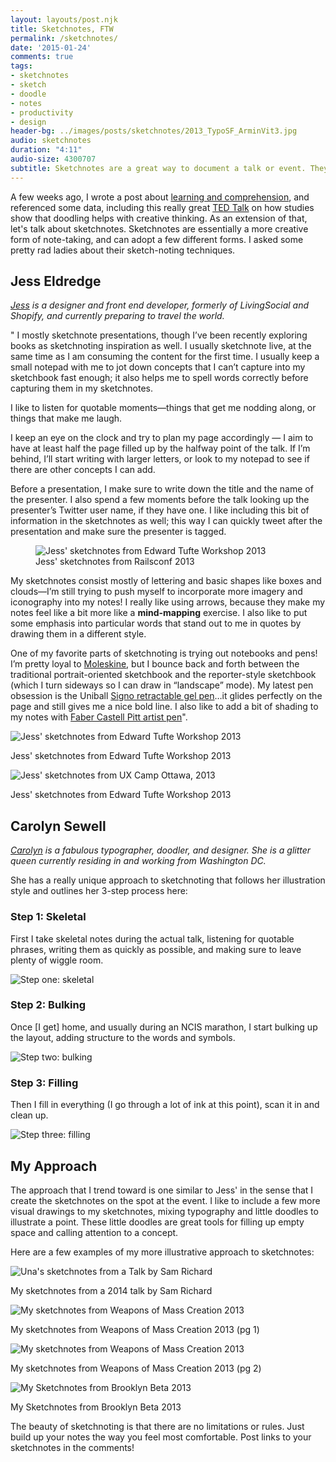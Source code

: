 ```yaml
---
layout: layouts/post.njk
title: Sketchnotes, FTW
permalink: /sketchnotes/
date: '2015-01-24'
comments: true
tags:
- sketchnotes
- sketch
- doodle
- notes
- productivity
- design
header-bg: ../images/posts/sketchnotes/2013_TypoSF_ArminVit3.jpg
audio: sketchnotes
duration: "4:11"
audio-size: 4300707
subtitle: Sketchnotes are a great way to document a talk or event. They allow you to doodle and get a little bit creative with your content recording.
---
```


A few weeks ago, I wrote a post about [learning and comprehension](http://una.github.io/comprehension), and referenced some data, including this really great [TED Talk](http://www.ted.com/talks/sunni_brown#t-213976) on how studies show that doodling helps with creative thinking. As an extension of that, let's talk about sketchnotes. Sketchnotes are essentially a more creative form of note-taking, and can adopt a few different forms. I asked some pretty rad ladies about their sketch-noting techniques.

## Jess Eldredge

<em><a href="http://jessica-eldredge.com/">Jess</a> is a designer and front end developer, formerly of LivingSocial and Shopify, and currently preparing to travel the world.</em>

" I mostly sketchnote presentations, though I’ve been recently exploring books as sketchnoting inspiration as well. I usually sketchnote live, at the same time as I am consuming the content for the first time. I usually keep a small notepad with me to jot down concepts that I can’t capture into my sketchbook fast enough; it also helps me to spell words correctly before capturing them in my sketchnotes.

<a class="twitter-share left quote">I like to listen for quotable moments—things that get me nodding along, or things that make me laugh.</a>

I keep an eye on the clock and try to plan my page accordingly &mdash; I aim to have at least half the page filled up by the halfway point of the talk. If I’m behind, I’ll start writing with larger letters, or look to my notepad to see if there are other concepts I can add.

Before a presentation, I make sure to write down the title and the name of the presenter. I also spend a few moments before the talk looking up the presenter’s Twitter user name, if they have one. I like including this bit of information in the sketchnotes as well; this way I can quickly tweet after the presentation and make sure the presenter is tagged.

<figure class="right">
<img alt="Jess' sketchnotes from Edward Tufte Workshop 2013" src="../images/posts/sketchnotes/jess_railsconf-2013.jpg">
<figcaption>Jess' sketchnotes from Railsconf 2013</figcaption>
</figure>

My sketchnotes consist mostly of lettering and basic shapes like boxes and clouds—I’m still trying to push myself to incorporate more imagery and iconography into my notes! I really like using arrows, because they make my notes feel like a bit more like a <strong>mind-mapping</strong> exercise. I also like to put some emphasis into particular words that stand out to me in quotes by drawing them in a different style.

One of my favorite parts of sketchnoting is trying out notebooks and pens! I’m pretty loyal to <a href="http://www.moleskine.com/us/">Moleskine</a>, but I bounce back and forth between the traditional portrait-oriented sketchbook and the reporter-style sketchbook (which I turn sideways so I can draw in “landscape” mode). My latest pen obsession is the Uniball <a href="http://www.amazon.com/uni-ball-Retractable-Translucent-12-Pack-33950/dp/B000FDR47E">Signo retractable gel pen</a>…it glides perfectly on the page and still gives me a nice bold line. I also like to add a bit of shading to my notes with <a href="http://www.fabercastell.com/art-and-graphic/artist-products/pitt-artist-pens" >Faber Castell Pitt artist pen</a>".

![Jess' sketchnotes from Edward Tufte Workshop 2013](../images/posts/sketchnotes/jess_edward-tufte-workshop-2013.jpg)
<div class="caption">Jess' sketchnotes from Edward Tufte Workshop 2013</div>

![Jess' sketchnotes from UX Camp Ottawa, 2013](../images/posts/sketchnotes/jess_ux-ottawa-2013.jpg)
<div class="caption">Jess' sketchnotes from Edward Tufte Workshop 2013</div>

## Carolyn Sewell
<em><a href="http://www.carolynsewell.com/">Carolyn</a> is a fabulous typographer, doodler, and designer. She is a glitter queen currently residing in and working from Washington DC.</em>

She has a really unique approach to sketchnoting that follows her illustration style and outlines her 3-step process here:

### Step 1: Skeletal

First I take skeletal notes during the actual talk, listening for quotable phrases, writing them as quickly as possible, and making sure to leave plenty of wiggle room.

![Step one: skeletal](../images/posts/sketchnotes/2013_TypoSF_ArminVit1.jpg)

### Step 2: Bulking

Once [I get] home, and usually during an NCIS marathon, I start bulking up the layout, adding structure to the words and symbols.

![Step two: bulking](../images/posts/sketchnotes/2013_TypoSF_ArminVit2.jpg)

### Step 3: Filling

 Then I fill in everything (I go through a lot of ink at this point), scan it in and clean up.

![Step three: filling](../images/posts/sketchnotes/2013_TypoSF_ArminVit3.jpg)

## My Approach

The approach that I trend toward is one similar to Jess' in the sense that I create the sketchnotes on the spot at the event. I like to include a few more visual drawings to my sketchnotes, mixing typography and little doodles to illustrate a point. These little doodles are great tools for filling up empty space and calling attention to a concept.

Here are a few examples of my more illustrative approach to sketchnotes:

![Una's sketchnotes from a Talk by Sam Richard](../images/posts/sketchnotes/una_sketchnotes-sam-richards-1.jpg)
<div class="caption">My sketchnotes from a 2014 talk by Sam Richard</div>

![My sketchnotes from Weapons of Mass Creation 2013](../images/posts/sketchnotes/una-sketch-wmc1.jpg)
<div class="caption">My sketchnotes from Weapons of Mass Creation 2013 (pg 1)</div>

![My sketchnotes from Weapons of Mass Creation 2013](../images/posts/sketchnotes/una-sketch-wmc2.jpg)
<div class="caption">My sketchnotes from Weapons of Mass Creation 2013 (pg 2)</div>

![My Sketchnotes from Brooklyn Beta 2013](../images/posts/sketchnotes/una-sketch-bb.jpg)
<div class="caption">My Sketchnotes from Brooklyn Beta 2013</div>

The beauty of sketchnoting is that there are no limitations or rules. Just build up your notes the way you feel most comfortable. Post links to your sketchnotes in the comments!

